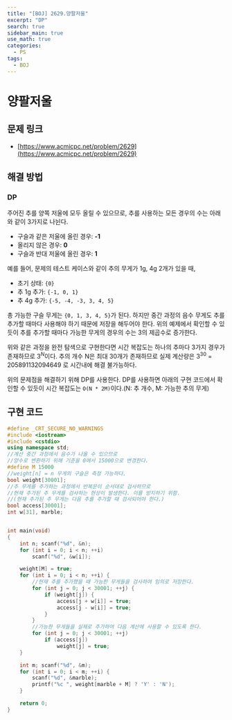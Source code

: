 ```yaml
---
title: "[BOJ] 2629.양팔저울"
excerpt: "DP"
search: true
sidebar_main: true
use_math: true
categories:
  - PS
tags:
  - BOJ
---
```


# 양팔저울

## 문제 링크
- [https://www.acmicpc.net/problem/2629](https://www.acmicpc.net/problem/2629)

## 해결 방법
### DP
주어진 추를 양쪽 저울에 모두 올릴 수 있으므로, 추를 사용하는 모든 경우의 수는 아래와 같이 3가지로 나뉜다.
- 구슬과 같은 저울에 올린 경우: **-1**
- 올리지 않은 경우: **0**
- 구슬과 반대 저울에 올린 경우: **1**

예를 들어, 문제의 테스트 케이스와 같이 추의 무게가 1g, 4g 2개가 있을 때,
- 초기 상태: ```{0}```
- 추 1g 추가: ```{-1, 0, 1}```
- 추 4g 추가: ```{-5, -4, -3, 3, 4, 5}```

총 가능한 구슬 무게는 ```{0, 1, 3, 4, 5}```가 된다. 하지만 중간 과정의 음수 무게도 추를 추가할 때마다 사용해야 하기 때문에 저장을 해두어야 한다. 위의 예제에서 확인할 수 있듯이 추를 추가할 때마다 가능한 무게의 경우의 수는 3의 제곱수로 증가한다.

위와 같은 과정을 완전 탐색으로 구현한다면 시간 복잡도는 하나의 추마다 3가지 경우가 존재하므로 ${3}^{N}$이다. 추의 개수 N은 최대 30개가 존재하므로 실제 계산량은 ${3}^{30}$ = 205891132094649 로 시간내에 해결 불가능하다.

위의 문제점을 해결하기 위해 DP를 사용한다. DP를 사용하면 아래의 구현 코드에서 확인할 수 있듯이 시간 복잡도는 ```O(N * 2M)```이다.(N: 추 개수, M: 가능한 추의 무게)

## 구현 코드

```cpp
#define _CRT_SECURE_NO_WARNINGS
#include <iostream>
#include <cstdio>
using namespace std;
//계산 중간 과정에서 음수가 나올 수 있으므로
//양수로 변환하기 위해 기준을 0에서 15000으로 변경한다.
#define M 15000
//weight[n] = n 무게의 구슬은 측정 가능하다.
bool weight[30001];
//추 무게를 추가하는 과정에서 반복문이 순서대로 검사하므로
//현재 추가된 추 무게를 검사하는 현상이 발생한다. 이를 방지하기 위함.
//(현재 추가된 추 무게는 다음 추를 추가할 때 검사되어야 한다.)
bool access[30001];
int w[31], marble;


int main(void)
{
	int n; scanf("%d", &n);
	for (int i = 0; i < n; ++i)
		scanf("%d", &w[i]);

	weight[M] = true;
	for (int i = 0; i < n; ++i) {
		//현재 추를 추가했을 때 가능한 무게들을 검사하여 임의로 저장한다.
		for (int j = 0; j < 30001; ++j) {
			if (weight[j]) {
				access[j + w[i]] = true;
				access[j - w[i]] = true;
			}
		}
		//가능한 무게들을 실제로 추가하여 다음 계산에 사용할 수 있도록 한다.
		for (int j = 0; j < 30001; ++j)
			if (access[j])
				weight[j] = true;
	}

	int m; scanf("%d", &m);
	for (int i = 0; i < m; ++i) {
		scanf("%d", &marble);
		printf("%c ", weight[marble + M] ? 'Y' : 'N');
	}

	return 0;
}
```
